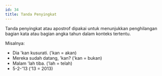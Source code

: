```yaml
---
id: 34
title: Tanda Penyingkat
---
```


Tanda penyingkat atau apostrof dipakai untuk menunjukkan penghilangan bagian kata atau bagian angka tahun dalam konteks tertentu.

Misalnya:

- Dia 'kan kusurati. ('kan = akan)
- Mereka sudah datang, 'kan? ('kan = bukan)
- Malam 'lah tiba. ('lah = telah)
- 5-2-'13 ('13 = 2013)
